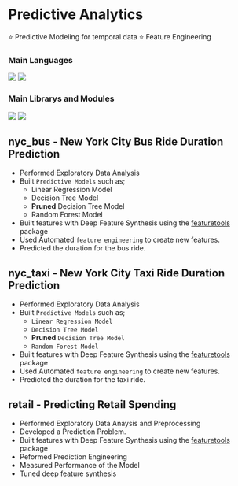 # Predictive Analytics
⭐️ Predictive Modeling for temporal data
⭐️ Feature Engineering

###  Main Languages
<p>
<img src="https://img.shields.io/badge/python-3670A0?style=for-the-badge&logo=python&logoColor=ffdd54">
<img src="https://img.shields.io/badge/Markdown-000000?style=for-the-badge&logo=markdown&logoColor=white"></p>

### Main Librarys and Modules
<p><img src="https://img.shields.io/badge/numpy-%23013243.svg?style=for-the-badge&logo=numpy&logoColor=white">
<img src="https://img.shields.io/badge/pandas-%23150458.svg?style=for-the-badge&logo=pandas&logoColor=white"></p>

## nyc_bus - New York City Bus Ride Duration Prediction
- Performed Exploratory Data Analysis
- Built `Predictive Models` such as; 
  - Linear Regression Model
  - Decision Tree Model
  - **Pruned** Decision Tree Model
  - Random Forest Model
- Built features with Deep Feature Synthesis using the [featuretools](https://www.featuretools.com/) package
- Used Automated `feature engineering` to create new features.
- Predicted the duration for the bus ride.

## nyc_taxi - New York City Taxi Ride Duration Prediction
- Performed Exploratory Data Analysis
- Built `Predictive Models` such as; 
  - `Linear Regression Model`
  - `Decision Tree Model`
  - **Pruned** `Decision Tree Model`
  - `Random Forest Model`
- Built features with Deep Feature Synthesis using the [featuretools](https://www.featuretools.com/) package
- Used Automated `feature engineering` to create new features.
- Predicted the duration for the taxi ride.

## retail - Predicting Retail Spending
- Performed Exploratory Data Anaysis and Preprocessing
- Developed a Prediction Problem.
- Built features with Deep Feature Synthesis using the [featuretools](https://www.featuretools.com/) package
- Peformed Prediction Engineering
- Measured Performance of the Model
- Tuned deep feature synthesis
